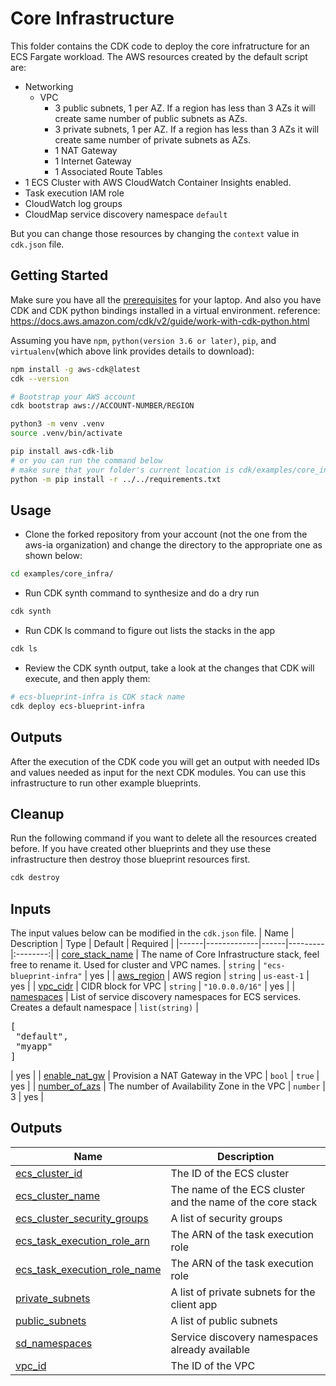 # Core Infrastructure
This folder contains the CDK code to deploy the core infratructure for an ECS Fargate workload. The AWS resources created by the default script are:
* Networking
  * VPC
    * 3 public subnets, 1 per AZ. If a region has less than 3 AZs it will create same number of public subnets as AZs.
    * 3 private subnets, 1 per AZ. If a region has less than 3 AZs it will create same number of private subnets as AZs.
    * 1 NAT Gateway
    * 1 Internet Gateway
    * 1 Associated Route Tables
* 1 ECS Cluster with AWS CloudWatch Container Insights enabled.
* Task execution IAM role
* CloudWatch log groups
* CloudMap service discovery namespace `default`

But you can change those resources by changing the `context` value in `cdk.json` file.

## Getting Started
Make sure you have all the [prerequisites](../../README.md) for your laptop.
And also you have CDK and CDK python bindings installed in a virtual environment.
reference: https://docs.aws.amazon.com/cdk/v2/guide/work-with-cdk-python.html

Assuming you have `npm`, `python(version 3.6 or later)`, `pip`, and `virtualenv`(which above link provides details to download):
```bash
npm install -g aws-cdk@latest
cdk --version

# Bootstrap your AWS account
cdk bootstrap aws://ACCOUNT-NUMBER/REGION

python3 -m venv .venv
source .venv/bin/activate

pip install aws-cdk-lib
# or you can run the command below
# make sure that your folder's current location is cdk/examples/core_infra
python -m pip install -r ../../requirements.txt
```

## Usage

* Clone the forked repository from your account (not the one from the aws-ia organization) and change the directory to the appropriate one as shown below:
```bash
cd examples/core_infra/
```
* Run CDK synth command to synthesize and do a dry run
```bash
cdk synth
```
* Run CDK ls command to figure out lists the stacks in the app
```bash
cdk ls
```
* Review the CDK synth output, take a look at the changes that CDK will execute, and then apply them:
```bash
# ecs-blueprint-infra is CDK stack name
cdk deploy ecs-blueprint-infra
```

## Outputs

After the execution of the CDK code you will get an output with needed IDs and values needed as input for the next CDK modules. You can use this infrastructure to run other example blueprints.

## Cleanup

Run the following command if you want to delete all the resources created before. If you have created other blueprints and they use these infrastructure then destroy those blueprint resources first.
```bash
cdk destroy
```

## Inputs

The input values ​​below can be modified in the `cdk.json` file.
| Name | Description | Type | Default | Required |
|------|-------------|------|---------|:--------:|
| <a name="input_core_stack_name"></a> [core\_stack\_name](#input\_core\_stack\_name) | The name of Core Infrastructure stack, feel free to rename it. Used for cluster and VPC names. | `string` | `"ecs-blueprint-infra"` | yes |
| <a name="input_aws_region"></a> [aws\_region](#input\_aws\_region) | AWS region | `string` | `us-east-1` | yes |
| <a name="input_vpc_cidr"></a> [vpc\_cidr](#input\_vpc\_cidr) | CIDR block for VPC | `string` | `"10.0.0.0/16"` | yes |
| <a name="input_namespaces"></a> [namespaces](#input\_namespaces) | List of service discovery namespaces for ECS services. Creates a default namespace | `list(string)` | <pre>[<br>  "default",<br>  "myapp"<br>]</pre> | yes |
| <a name="input_enable_nat_gw"></a> [enable\_nat\_gw](#input\_enable\_nat\_gw) | Provision a NAT Gateway in the VPC | `bool` | `true` | yes |
| <a name="input_number_of_azs"></a> [number\_of\_azs](#input\_number\_of\_azs) | The number of Availability Zone in the VPC | `number` | 3 | yes |


## Outputs

| Name | Description |
|------|-------------|
| <a name="output_ecs_cluster_id"></a> [ecs\_cluster\_id](#output\_ecs\_cluster\_id) | The ID of the ECS cluster |
| <a name="output_ecs_cluster_name"></a> [ecs\_cluster\_name](#output\_ecs\_cluster\_name) | The name of the ECS cluster and the name of the core stack |
| <a name="output_ecs_cluster_security_groups"></a> [ecs\_cluster\_security\_groups](#output\_ecs\_cluster\_security\_groups) | A list of security groups |
| <a name="output_ecs_task_execution_role_arn"></a> [ecs\_task\_execution\_role\_arn](#output\_ecs\_task\_execution\_role\_arn) | The ARN of the task execution role |
| <a name="output_ecs_task_execution_role_name"></a> [ecs\_task\_execution\_role\_name](#output\_ecs\_task\_execution\_role\_name) | The ARN of the task execution role |
| <a name="output_private_subnets"></a> [private\_subnets](#output\_private\_subnets) | A list of private subnets for the client app |
| <a name="output_public_subnets"></a> [public\_subnets](#output\_public\_subnets) | A list of public subnets |
| <a name="output_sd_namespaces"></a> [sd\_namespaces](#output\_sd\_namespaces) | Service discovery namespaces already available |
| <a name="output_vpc_id"></a> [vpc\_id](#output\_vpc\_id) | The ID of the VPC |

